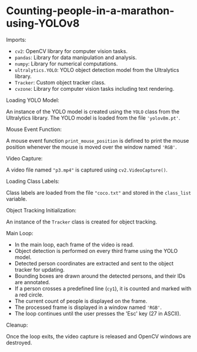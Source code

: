 # Counting-people-in-a-marathon-using-YOLOv8
Imports:

- `cv2`: OpenCV library for computer vision tasks.
- `pandas`: Library for data manipulation and analysis.
- `numpy`: Library for numerical computations.
- `ultralytics.YOLO`: YOLO object detection model from the Ultralytics library.
- `Tracker`: Custom object tracker class.
- `cvzone`: Library for computer vision tasks including text rendering.

Loading YOLO Model:

An instance of the YOLO model is created using the `YOLO` class from the Ultralytics library. The YOLO model is loaded from the file `'yolov8m.pt'`.

Mouse Event Function:

A mouse event function `print_mouse_position` is defined to print the mouse position whenever the mouse is moved over the window named `'RGB'`.

Video Capture:

A video file named `"p3.mp4"` is captured using `cv2.VideoCapture()`.

Loading Class Labels:

Class labels are loaded from the file `"coco.txt"` and stored in the `class_list` variable.

Object Tracking Initialization:

An instance of the `Tracker` class is created for object tracking.

Main Loop:

- In the main loop, each frame of the video is read.
- Object detection is performed on every third frame using the YOLO model.
- Detected person coordinates are extracted and sent to the object tracker for updating.
- Bounding boxes are drawn around the detected persons, and their IDs are annotated.
- If a person crosses a predefined line (`cy1`), it is counted and marked with a red circle.
- The current count of people is displayed on the frame.
- The processed frame is displayed in a window named `'RGB'`.
- The loop continues until the user presses the 'Esc' key (27 in ASCII).

Cleanup:

Once the loop exits, the video capture is released and OpenCV windows are destroyed.
